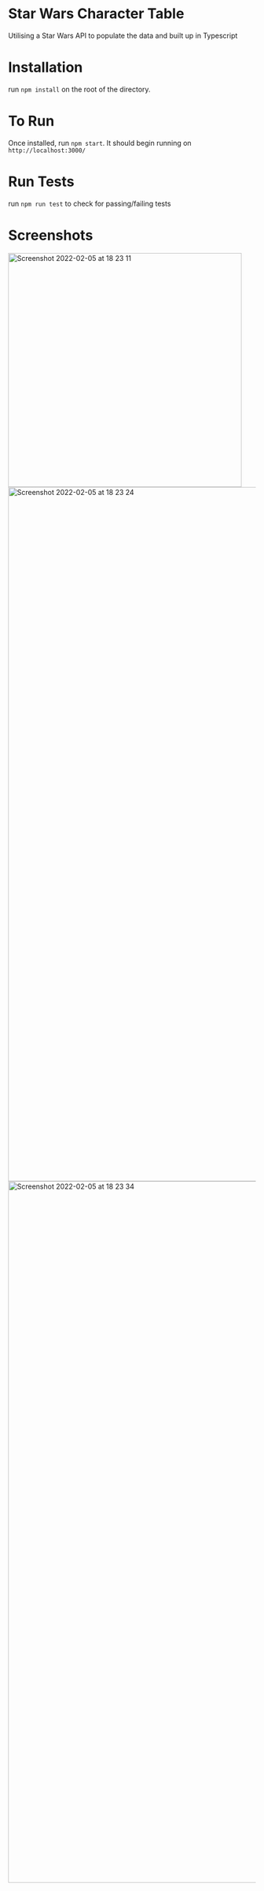 # Star Wars Character Table

Utilising a Star Wars API to populate the data and built up in Typescript

# Installation

run `npm install` on the root of the directory.

# To Run

Once installed, run ```npm start```. It should begin running on ```http://localhost:3000/```

# Run Tests

run ```npm run test``` to check for passing/failing tests

# Screenshots

<img width="475" alt="Screenshot 2022-02-05 at 18 23 11" src="https://user-images.githubusercontent.com/18470156/152654121-3677214a-e758-4d25-aa9b-5339cdf75abf.png">

<img width="1409" alt="Screenshot 2022-02-05 at 18 23 24" src="https://user-images.githubusercontent.com/18470156/152654130-3b4fbe4b-80b1-4ac5-8943-9ade452abca7.png">

<img width="1424" alt="Screenshot 2022-02-05 at 18 23 34" src="https://user-images.githubusercontent.com/18470156/152654134-634e8a08-974b-4591-9290-ebc73a7cb443.png">
